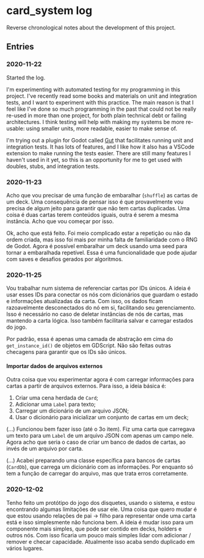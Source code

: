 # card_system log

Reverse chronological notes about the development of this project.

## Entries

### 2020-11-22

Started the log.

I'm experimenting with automated testing for my programming in this project. I've recently read some books and materials on unit and integration tests, and I want to experiment with this practice. The main reason is that I feel like I've done so much programming in the past that could not be really re-used in more than one project, for both plain technical debt or failing architectures. I think testing will help with making my systems be more re-usable: using smaller units, more readable, easier to make sense of.

I'm trying out a plugin for Godot called [Gut](https://github.com/bitwes/Gut/) that facilitates running unit and integration tests. It has lots of features, and I like how it also has a VSCode extension to make running the tests easier. There are still many features I haven't used in it yet, so this is an opportunity for me to get used with doubles, stubs, and integration tests.

### 2020-11-23

Acho que vou precisar de uma função de embaralhar (`shuffle`) as cartas de um deck. Uma consequência de pensar isso é que provavelmente vou precisa de algum jeito para garantir que não tem cartas duplicadas. Uma coisa é duas cartas terem conteúdos iguais, outra é serem a mesma instância. Acho que vou começar por isso.

Ok, acho que está feito. Foi meio complicado estar a repetição ou não da ordem criada, mas isso foi mais por minha falta de familiaridade com o RNG de Godot. Agora é possível embaralhar um deck usando uma seed para tornar a embaralhada repetível. Essa é uma funcionalidade que pode ajudar com saves e desafios gerados por algoritmos.

### 2020-11-25

Vou trabalhar num sistema de referenciar cartas por IDs únicos. A ideia é usar esses IDs para conectar os nós com dicionários que guardam o estado e informações atualizadas da carta. Com isso, os dados ficam razoavelmente desconectados do nó em si, facilitando seu gerenciamento. Isso é necessário no caso de deletar instâncias de nós de cartas, mas mantendo a carta lógica. Isso também facilitaria salvar e carregar estados do jogo.

Por padrão, essa é apenas uma camada de abstração em cima do `get_instance_id()` de objetos em GDScript. Não são feitas outras checagens para garantir que os IDs são únicos.

#### Importar dados de arquivos externos

Outra coisa que vou experimentar agora é com carregar informações para cartas a partir de arquivos externos. Para isso, a ideia básica é:

1. Criar uma cena herdada de `Card`;
2. Adicionar uma `Label` para texto;
3. Carregar um dicionário de um arquivo JSON;
4. Usar o dicionário para inicializar um conjunto de cartas em um deck;

(...) Funcionou bem fazer isso (até o 3o item). Fiz uma carta que carregava um texto para um `Label` de um arquivo JSON com apenas um campo nele. Agora acho que seria o caso de criar um banco de dados de cartas, ao invés de um arquivo por carta.

(...) Acabei preparando uma classe específica para bancos de cartas (`CardDb`), que carrega um dicionário com as informações. Por enquanto só tem a função de carregar do arquivo, mas que trata erros corretamente.

### 2020-12-02

Tenho feito um protótipo do jogo dos disquetes, usando o sistema, e estou encontrando algumas limitações de usar ele. Uma coisa que quero mudar é que estou usando relações de pai -> filho para representar onde uma carta está e isso simplesmente não funciona bem. A ideia é mudar isso para um componente mais simples, que pode ser contido em decks, holders e outros nós. Com isso ficaria um pouco mais simples lidar com adicionar / remover e checar capacidade. Atualmente isso acaba sendo duplicado em vários lugares.
